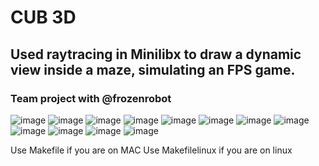 # CUB 3D
## Used raytracing in Minilibx to draw a dynamic view inside a maze, simulating an FPS game.

### Team project with @frozenrobot

![image](page01_1.jpg)
![image](page02_1.jpg)
![image](page03_1.jpg)
![image](page04_1.jpg)
![image](page05_1.jpg)
![image](page06_1.jpg)
![image](page07_1.jpg)
![image](page08_1.jpg)
![image](page09_1.jpg)
![image](page10_1.jpg)
![image](page11_1.jpg)
![image](page12_1.jpg)

Use Makefile if you are on MAC
Use Makefilelinux if you are on linux
